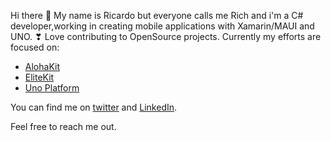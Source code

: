 Hi there 👋
My name is Ricardo but everyone calls me Rich and i'm a C# developer,working in creating mobile applications with Xamarin/MAUI and UNO. 
❣ Love contributing to OpenSource projects. Currently my efforts are focused on:

* [AlohaKit](https://github.com/jsuarezruiz/AlohaKit.Controls)
* [EliteKit](https://github.com/arqueror/eliteKit)
* [Uno Platform](https://github.com/unoplatform) 

You can find me on [twitter](https://twitter.com/arquero_r) and [LinkedIn](https://www.linkedin.com/in/ricardo-v-0314776a/).

Feel free to reach me out.
